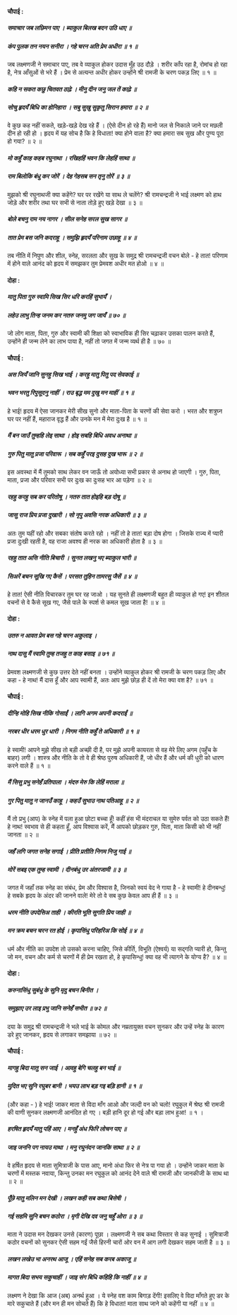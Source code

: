#### चौपाई :

##### समाचार जब लछिमन पाए । ब्याकुल बिलख बदन उठि धाए ॥
##### कंप पुलक तन नयन सनीरा । गहे चरन अति प्रेम अधीरा ॥ १ ॥

जब लक्ष्मणजी ने समाचार पाए, तब वे व्याकुल होकर उदास मुँह उठ दौड़े । शरीर काँप रहा है, रोमांच हो रहा है, नेत्र आँसुओं से भरे हैं । प्रेम से अत्यन्त अधीर होकर उन्होंने श्री रामजी के चरण पकड़ लिए ॥ १ ॥

##### कहि न सकत कछु चितवत ठाढ़े । मीनु दीन जनु जल तें काढ़े ॥
##### सोचु हृदयँ बिधि का होनिहारा । सबु सुखु सुकृतु सिरान हमारा ॥ २ ॥

वे कुछ कह नहीं सकते, खड़े-खड़े देख रहे हैं । (ऐसे दीन हो रहे हैं) मानो जल से निकाले जाने पर मछली दीन हो रही हो । हृदय में यह सोच है कि हे विधाता! क्या होने वाला है? क्या हमारा सब सुख और पुण्य पूरा हो गया? ॥ २ ॥

##### मो कहुँ काह कहब रघुनाथा । रखिहहिं भवन कि लेहहिं साथा ॥
##### राम बिलोकि बंधु कर जोरें । देह गेहसब सन तृनु तोरें ॥ ३ ॥

मुझको श्री रघुनाथजी क्या कहेंगे? घर पर रखेंगे या साथ ले चलेंगे? श्री रामचन्द्रजी ने भाई लक्ष्मण को हाथ जोड़े और शरीर तथा घर सभी से नाता तोड़े हुए खड़े देखा ॥ ३ ॥

##### बोले बचनु राम नय नागर । सील सनेह सरल सुख सागर ॥
##### तात प्रेम बस जनि कदराहू । समुझि हृदयँ परिनाम उछाहू ॥ ४ ॥

तब नीति में निपुण और शील, स्नेह, सरलता और सुख के समुद्र श्री रामचन्द्रजी वचन बोले - हे तात! परिणाम में होने वाले आनंद को हृदय में समझकर तुम प्रेमवश अधीर मत होओ ॥ ४ ॥

#### दोहा :

##### मातु पिता गुरु स्वामि सिख सिर धरि करहिं सुभायँ ।
##### लहेउ लाभु तिन्ह जनम कर नतरु जनमु जग जायँ ॥ ७० ॥

जो लोग माता, पिता, गुरु और स्वामी की शिक्षा को स्वाभाविक ही सिर चढ़ाकर उसका पालन करते हैं, उन्होंने ही जन्म लेने का लाभ पाया है, नहीं तो जगत में जन्म व्यर्थ ही है ॥ ७० ॥

#### चौपाई :

##### अस जियँ जानि सुनहु सिख भाई । करहु मातु पितु पद सेवकाई ॥
##### भवन भरतु रिपुसूदनु नाहीं । राउ बृद्ध मम दुखु मन माहीं ॥ १ ॥

हे भाई! हृदय में ऐसा जानकर मेरी सीख सुनो और माता-पिता के चरणों की सेवा करो । भरत और शत्रुघ्न घर पर नहीं हैं, महाराज वृद्ध हैं और उनके मन में मेरा दुःख है ॥ १ ॥

##### मैं बन जाउँ तुम्हहि लेइ साथा । होइ सबहि बिधि अवध अनाथा ॥
##### गुरु पितु मातु प्रजा परिवारू । सब कहुँ परइ दुसह दुख भारू ॥ २ ॥

इस अवस्था में मैं तुमको साथ लेकर वन जाऊँ तो अयोध्या सभी प्रकार से अनाथ हो जाएगी । गुरु, पिता, माता, प्रजा और परिवार सभी पर दुःख का दुःसह भार आ पड़ेगा ॥ २ ॥

##### रहहु करहु सब कर परितोषू । नतरु तात होइहि बड़ दोषू ॥
##### जासु राज प्रिय प्रजा दुखारी । सो नृपु अवसि नरक अधिकारी ॥ ३ ॥

अतः तुम यहीं रहो और सबका संतोष करते रहो । नहीं तो हे तात! बड़ा दोष होगा । जिसके राज्य में प्यारी प्रजा दुःखी रहती है, वह राजा अवश्य ही नरक का अधिकारी होता है ॥ ३ ॥

##### रहहु तात असि नीति बिचारी । सुनत लखनु भए ब्याकुल भारी ॥
##### सिअरें बचन सूखि गए कैसें । परसत तुहिन तामरसु जैसें ॥ ४ ॥

हे तात! ऐसी नीति विचारकर तुम घर रह जाओ । यह सुनते ही लक्ष्मणजी बहुत ही व्याकुल हो गए! इन शीतल वचनों से वे कैसे सूख गए, जैसे पाले के स्पर्श से कमल सूख जाता है! ॥ ४ ॥

#### दोहा :

##### उतरु न आवत प्रेम बस गहे चरन अकुलाइ ।
##### नाथ दासु मैं स्वामि तुम्ह तजहु त काह बसाइ ॥ ७१ ॥

प्रेमवश लक्ष्मणजी से कुछ उत्तर देते नहीं बनता । उन्होंने व्याकुल होकर श्री रामजी के चरण पकड़ लिए और कहा - हे नाथ! मैं दास हूँ और आप स्वामी हैं, अतः आप मुझे छोड़ ही दें तो मेरा क्या वश है? ॥ ७१ ॥

#### चौपाई :

##### दीन्हि मोहि सिख नीकि गोसाईं । लागि अगम अपनी कदराईं ॥
##### नरबर धीर धरम धुर धारी । निगम नीति कहुँ ते अधिकारी ॥ १ ॥

हे स्वामी! आपने मुझे सीख तो बड़ी अच्छी दी है, पर मुझे अपनी कायरता से वह मेरे लिए अगम (पहुँच के बाहर) लगी । शास्त्र और नीति के तो वे ही श्रेष्ठ पुरुष अधिकारी हैं, जो धीर हैं और धर्म की धुरी को धारण करने वाले हैं ॥ १ ॥

##### मैं सिसु प्रभु सनेहँ प्रतिपाला । मंदरु मेरु कि लेहिं मराला ॥
##### गुर पितु मातु न जानउँ काहू । कहउँ सुभाउ नाथ पतिआहू ॥ २ ॥

मैं तो प्रभु (आप) के स्नेह में पला हुआ छोटा बच्चा हूँ! कहीं हंस भी मंदराचल या सुमेरु पर्वत को उठा सकते हैं! हे नाथ! स्वभाव से ही कहता हूँ, आप विश्वास करें, मैं आपको छोड़कर गुरु, पिता, माता किसी को भी नहीं जानता ॥ २ ॥

##### जहँ लगि जगत सनेह सगाई । प्रीति प्रतीति निगम निजु गाई ॥
##### मोरें सबइ एक तुम्ह स्वामी । दीनबंधु उर अंतरजामी ॥ ३ ॥

जगत में जहाँ तक स्नेह का संबंध, प्रेम और विश्वास है, जिनको स्वयं वेद ने गाया है - हे स्वामी! हे दीनबन्धु! हे सबके हृदय के अंदर की जानने वाले! मेरे तो वे सब कुछ केवल आप ही हैं ॥ ३ ॥

##### धरम नीति उपदेसिअ ताही । कीरति भूति सुगति प्रिय जाही ॥
##### मन क्रम बचन चरन रत होई । कृपासिंधु परिहरिअ कि सोई ॥ ४ ॥

धर्म और नीति का उपदेश तो उसको करना चाहिए, जिसे कीर्ति, विभूति (ऐश्वर्य) या सद्गति प्यारी हो, किन्तु जो मन, वचन और कर्म से चरणों में ही प्रेम रखता हो, हे कृपासिन्धु! क्या वह भी त्यागने के योग्य है? ॥ ४ ॥

#### दोहा :

##### करुनासिंधु सुबंधु के सुनि मृदु बचन बिनीत ।
##### समुझाए उर लाइ प्रभु जानि सनेहँ सभीत ॥ ७२ ॥

दया के समुद्र श्री रामचन्द्रजी ने भले भाई के कोमल और नम्रतायुक्त वचन सुनकर और उन्हें स्नेह के कारण डरे हुए जानकर, हृदय से लगाकर समझाया ॥ ७२ ॥

#### चौपाई :

##### मागहु बिदा मातु सन जाई । आवहु बेगि चलहु बन भाई ॥
##### मुदित भए सुनि रघुबर बानी । भयउ लाभ बड़ गइ बड़ि हानी ॥ १ ॥

(और कहा - ) हे भाई! जाकर माता से विदा माँग आओ और जल्दी वन को चलो! रघुकुल में श्रेष्ठ श्री रामजी की वाणी सुनकर लक्ष्मणजी आनंदित हो गए । बड़ी हानि दूर हो गई और बड़ा लाभ हुआ! ॥ १ ।

##### हरषित हृदयँ मातु पहिं आए । मनहुँ अंध फिरि लोचन पाए ॥
##### जाइ जननि पग नायउ माथा । मनु रघुनंदन जानकि साथा ॥ २ ॥

वे हर्षित हृदय से माता सुमित्राजी के पास आए, मानो अंधा फिर से नेत्र पा गया हो । उन्होंने जाकर माता के चरणों में मस्तक नवाया, किन्तु उनका मन रघुकुल को आनंद देने वाले श्री रामजी और जानकीजी के साथ था ॥ २ ॥

##### पूँछे मातु मलिन मन देखी । लखन कही सब कथा बिसेषी ।
##### गई सहमि सुनि बचन कठोरा । मृगी देखि दव जनु चहुँ ओरा ॥ ३ ॥

माता ने उदास मन देखकर उनसे (कारण) पूछा । लक्ष्मणजी ने सब कथा विस्तार से कह सुनाई । सुमित्राजी कठोर वचनों को सुनकर ऐसी सहम गईं जैसे हिरनी चारों ओर वन में आग लगी देखकर सहम जाती है ॥ ३ ॥

##### लखन लखेउ भा अनरथ आजू । एहिं सनेह सब करब अकाजू ॥
##### मागत बिदा सभय सकुचाहीं । जाइ संग बिधि कहिहि कि नाहीं ॥ ४ ॥

लक्ष्मण ने देखा कि आज (अब) अनर्थ हुआ । ये स्नेह वश काम बिगाड़ देंगी! इसलिए वे विदा माँगते हुए डर के मारे सकुचाते हैं (और मन ही मन सोचते हैं) कि हे विधाता! माता साथ जाने को कहेंगी या नहीं ॥ ४ ॥